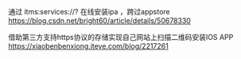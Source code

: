 





通过 itms:services://? 在线安装ipa ，跨过appstore<br>
https://blog.csdn.net/bright60/article/details/50678330


借助第三方支持https协议的存储实现自己网站上扫描二维码安装IOS APP<br>
https://xiaobenbenxiong.iteye.com/blog/2217261